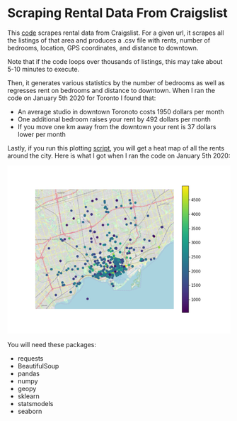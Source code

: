 # Scraping Rental Data From Craigslist

This [code](scraping_example.py) scrapes rental data from Craigslist. For a given url, it scrapes all the listings of that area and produces a .csv file with rents, number of bedrooms, location, GPS coordinates, and distance to downtown.

Note that if the code loops over thousands of listings, this may take about 5-10 minutes to execute.

Then, it generates various statistics by the number of bedrooms as well as regresses rent on bedrooms and distance to downtown. When I ran the code on January 5th 2020 for Toronto I found that:
* An average studio in downtown Toronoto costs 1950 dollars per month
* One additional bedroom raises your rent by 492 dollars per month
* If you move one km away from the downtown your rent is 37 dollars lower per month

Lastly, if you run this plotting [script](heat_map_example.py), you will get a heat map of all the rents around the city. Here is what I got when I ran the code on January 5th 2020:

<img src="heat_map_toronto_craigslist_data.png"/>

You will need these packages:
* requests
* BeautifulSoup
* pandas
* numpy
* geopy
* sklearn
* statsmodels
* seaborn
